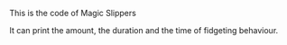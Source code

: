 This is the code of Magic Slippers

It can print the amount, the duration and the time of fidgeting behaviour.
